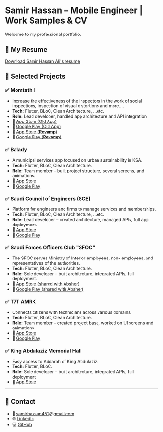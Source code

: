 # Samir Hassan – Mobile Engineer | Work Samples & CV

Welcome to my professional portfolio.

## 📄 My Resume
[Download Samir Hassan Ali's resume](./Samir%20Hassan%20Ali%20-%20resume.pdf)

## 💼 Selected Projects

### ✅ Momtathil
- Increase the effectiveness of the inspectors in the work of social inspections, inspection of visual distortions and more....
- **Tech:** Flutter, BLoC, Clean Architecture, ...etc.
- **Role:** Lead developer, handled app architecture and API integration.
- 🔗 [App Store (Old App)](https://apps.apple.com/sa/app/momtathl-%D9%85%D9%85%D8%AA%D8%AB%D9%84/id6451137181)
- 🔗 [Google Play (Old App)](https://play.google.com/store/apps/details?id=com.momra.momtathil&pcampaignid=web_share)
- 🔗 [App Store (**Revamp**)](https://apps.apple.com/sa/app/%D9%85%D9%85%D8%AA%D8%AB%D9%84/id6739867839)
- 🔗 [Google Play (**Revamp**)](https://play.google.com/store/apps/details?id=com.momah.unifiedapp&pcampaignid=web_share) 

### ✅ Balady
- A municipal services app focused on urban sustainability in KSA.  
- **Tech:** Flutter, BLoC, Clean Architecture.
- **Role:** Team member – built project structure, several screens, and animations.
- 🔗 [App Store](https://apps.apple.com/sa/app/balady-%D8%A8%D9%84%D8%AF%D9%8A/id1522185123)  
- 🔗 [Google Play](https://play.google.com/store/apps/details?id=momra.balady.android&pcampaignid=web_share)

### ✅ Saudi Council of Engineers (SCE)
- Platform for engineers and firms to manage services and memberships.  
- **Tech:** Flutter, BLoC, Clean Architecture, ...etc.
- **Role:** Lead developer – created architecture, managed APIs, full app deployment.
- 🔗 [App Store](https://apps.apple.com/sa/app/saudi-council-of-engineers-sce/id1669022097)  
- 🔗 [Google Play](https://play.google.com/store/apps/details?id=com.saudieng.sce&pcampaignid=web_share)

### ✅ Saudi Forces Officers Club "SFOC"
- The SFOC serves Ministry of Interior employees, non- employees, and representatives of the authorities.
- **Tech:** Flutter, BLoC, Clean Architecture.
- **Role:** Sole developer – built architecture, integrated APIs, full deployment.
- 🔗 [App Store (shared with Absher)](https://apps.apple.com/sa/app/absher-%D8%A3%D8%A8%D8%B4%D8%B1/id1004966456)  
- 🔗 [Google Play (shared with Absher)](https://play.google.com/store/apps/details?id=sa.gov.moi&pcampaignid=web_share)

### ✅ T7T AMRK
- Connects citizens with technicians across various domains.  
- **Tech:** Flutter, BLoC, Clean Architecture.
- **Role:** Team member – created project base, worked on UI screens and animations
- 🔗 [App Store](https://apps.apple.com/sa/app/%D8%AA%D8%AD%D8%AA-%D8%A3%D9%85%D8%B1%D9%83/id6502610924)  
- 🔗 [Google Play](https://play.google.com/store/apps/details?id=com.t7tamrak.client&pcampaignid=web_share)

### ✅ ‎King Abdulaziz Memorial Hall
- Easy access to Addarah of King Abdulaziz. 
- **Tech:** Flutter, BLoC.
- **Role:** Sole developer – built architecture, integrated APIs, full deployment
- 🔗 [App Store](https://apps.apple.com/sa/app/king-abdulaziz-memorial-hall/id6444454947)


---

## 📱 Contact

- 📧 samirhassan452@gmail.com  
- 🌐 [LinkedIn](https://www.linkedin.com/in/samir-hassan-3096)  
- 💻 [GitHub](https://github.com/samirhassan452)
